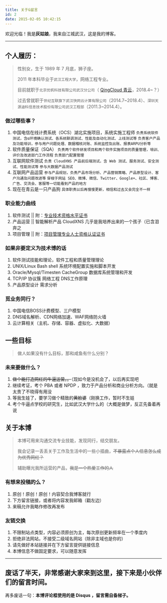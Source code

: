 ```yaml
---
title: 关于&留言
id: 2
date: 2015-02-05 10:42:15
---
```


欢迎光临！我是**灰姑娘**，我来自江城武汉，这是我的博客。

* * *

## 个人履历：

> 性别女，生于 1989 年 7 月底，狮子座。
> 
> 2011 年本科毕业于`武汉工程大学`，网络工程专业。
> 
> 目前就职于`北京优帆科技有限公司武汉分公司`（ [QingCloud 青云](https://www.qingcloud.com)，2018.4~？）
>
> 过去曾就职于`世纪互联旗下武汉快网云计算有限公司`（2014.7~2018.4）、`深圳天源迪科信息技术股份有限公司武汉工程部`（2011.3~2014.4）。
> 
### 做过哪些事？

1. 中国电信在线计费系统（OCS）湖北实施项目，系统实施工程师
    `负责系统软件测试，含α环境确认测试、各系统联调测试、性能及自动化测试、上线测试等`
    `负责客户产品及功能培训，参与用户问题处理、数据稽核对账、系统监控及出账、报表ARPU分析等`
2. 软件质量保证（SQA）
    `负责两个软件研发项目和两个软件实施项目的质量管理，培训、评价及改进部门工作流程`
    `负责部门配置管理`
3. 互联网软件测试
    `负责 CloudXNS 产品前后端测试，含 Web 测试、服务测试、安全测试、性能测试等`
    `参与大数据产品测试`
4. 互联网产品运营
    `参与产品规划，负责产品市场分析、产品营销策略、产品原型设计、客户沟通及问题改进等`
    `穿梭于网站 SEO、微博、微信、Twitter、Google+、社区、博客、广告、交流会、客服等一切能看到产品的地方`
5. 现在在青云是一只产品狗
    `具体职责以后再慢慢更新，相信和过去又会完全不一样`

### 职业能力曲线

1. 软件测试  || 附：[专业技术资格水平证书](/2015/GetTestingCertificate/)
2. 产品运营  || 智能解析产品 CloudXNS 几乎是我培养出来的一个孩子（已含泪弃之
3. 项目管理  || 附：[项目管理专业人士资格认证证书](/2017/GetPMPCertificate/)

### 如果非要定义为技术博的话

1. 软件测试技能和理论，软件工程和质量管理理论
2. UNIX/Linux Bash shell 系统环境配置实施和脚本开发
3. Oracle/Mysql/Timesten CacheGroup 数据库系统管理和开发
4. TCP/IP 协议簇 网络工程 DNS工作原理
5. 产品原型设计 需求分析

### 觅业务同行？

1. 中国电信BOSS计费模型、三户模型
2. DNS域名解析、CDN网络加速、WAF网络防火墙
3. 云计算相关（主机、存储、容器、虚拟化、大数据）

## 一些目标

> 做人如果没有什么目标，那和咸鱼有什么分别？
### 未来要做什么？

1. ~~做个能打造网红的牛逼运营。。~~（现如今是没机会了，以后再实现吧
2. 继续考证，考个 PBA 或者 NPDP ，致力于产品分析和商业分析方向。（就是太贵了不晓得有用没
3. 等我生娃了，要学习做个精致的~~黄脸婆~~（刚换工作，暂时不生娃
4. 考个牛逼点学校的研究生，比如武汉大学什么的（大概是做梦，反正先备着再说

## 关于本博

> 本博可用来沟通交流专业技能，发现同行，结交朋友。
>
> 我会记录一丢丢关于工作及生活中的一些小插曲，~~不暴露点个人信息怎么成为优秀网红？~~
>
> 辅助曝光我所运营的产品，~~我是一个热爱工作的人~~
### 有想来投稿的么？

1. 原创！原创！原创！内容契合我博客就行
2. 下方留言链接，或者将内容发我邮箱（戳左边）
3. 来稿允许我略作修改再发布

### 友链交换

1. 不限制站点类型，内容必须原创为主，每次原创更新频率在一个季度内
2. 拒绝非法网站，不接受二级域名网站（除非主域也是你的）
3. 请先做好本站链接并在下方留言提供链接信息
4. 本博信息不做固定要求，可以随意发挥

* * *

## 废话了半天，非常感谢大家来到这里，接下来是小伙伴们的留言时间。

再多废话一句：**本博评论框使用的是 Disqus ，留言需自备梯子。**